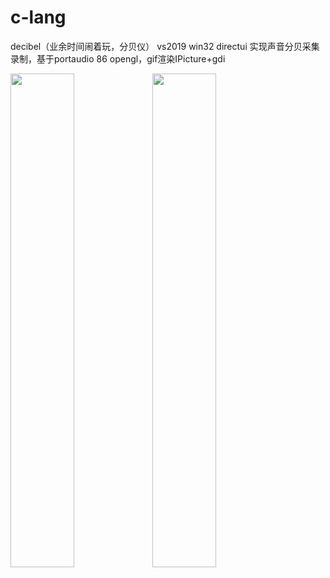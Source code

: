 # c-lang

decibel（业余时间闹着玩，分贝仪） vs2019
win32 directui 实现声音分贝采集录制，基于portaudio 86 opengl，gif渲染IPicture+gdi

<img src="https://github.com/mengdj/c-lang/raw/master/decibel/img/s.gif" width="45%"><img src="https://github.com/mengdj/c-lang/raw/master/decibel/decibel/res/tip.png" width="45%">


